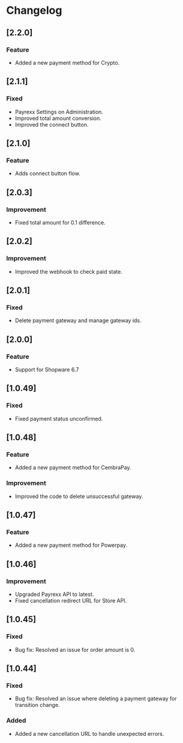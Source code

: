 # Changelog

## [2.2.0]
### Feature
- Added a new payment method for Crypto.

## [2.1.1]
### Fixed
- Payrexx Settings on Administration.
- Improved total amount conversion.
- Improved the connect button.

## [2.1.0]
### Feature
- Adds connect button flow.

## [2.0.3]
### Improvement
- Fixed total amount for 0.1 difference.

## [2.0.2]
### Improvement
- Improved the webhook to check paid state.

## [2.0.1]
### Fixed
- Delete payment gateway and manage gateway ids.

## [2.0.0]
### Feature
- Support for Shopware 6.7

## [1.0.49]
### Fixed
- Fixed payment status unconfirmed.

## [1.0.48]
### Feature
- Added a new payment method for CembraPay.
### Improvement
- Improved the code to delete unsuccessful gateway.

## [1.0.47]
### Feature
- Added a new payment method for Powerpay.

## [1.0.46]
### Improvement
- Upgraded Payrexx API to latest.
- Fixed cancellation redirect URL for Store API.

## [1.0.45]
### Fixed
- Bug fix: Resolved an issue for order amount is 0.

## [1.0.44]
### Fixed
- Bug fix: Resolved an issue where deleting a payment gateway for transition change.

### Added
- Added a new cancellation URL to handle unexpected errors.
